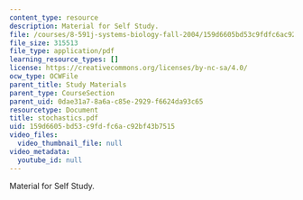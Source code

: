 ```yaml
---
content_type: resource
description: Material for Self Study.
file: /courses/8-591j-systems-biology-fall-2004/159d6605bd53c9fdfc6ac92bf43b7515_stochastics.pdf
file_size: 315513
file_type: application/pdf
learning_resource_types: []
license: https://creativecommons.org/licenses/by-nc-sa/4.0/
ocw_type: OCWFile
parent_title: Study Materials
parent_type: CourseSection
parent_uid: 0dae31a7-8a6a-c85e-2929-f6624da93c65
resourcetype: Document
title: stochastics.pdf
uid: 159d6605-bd53-c9fd-fc6a-c92bf43b7515
video_files:
  video_thumbnail_file: null
video_metadata:
  youtube_id: null
---
```

Material for Self Study.